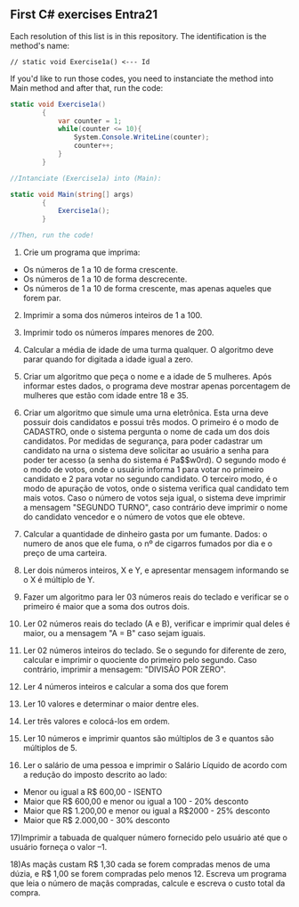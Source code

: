 ## First C# exercises Entra21

Each resolution of this list is in this repository. The identification is the method's name:

    // static void Exercise1a() <--- Id

If you'd like to run those codes, you need to instanciate the method into Main method and after that, run the code:

``` c#
static void Exercise1a()
        {
            var counter = 1;
            while(counter <= 10){
                System.Console.WriteLine(counter);
                counter++;
            }
        }

//Intanciate (Exercise1a) into (Main):

static void Main(string[] args)
        {
            Exercise1a();    
        }

//Then, run the code!
```

1. Crie um programa que imprima:
- Os números de 1 a 10 de forma crescente.
- Os números de 1 a 10 de forma descrecente.
- Os números de 1 a 10 de forma crescente, mas apenas aqueles que forem par.

2. Imprimir a soma dos números inteiros de 1 a 100.

3. Imprimir todo os números ímpares menores de 200.

4. Calcular a média de idade de uma turma qualquer. O algoritmo deve parar quando for digitada a idade igual a zero.

5. Criar um algoritmo que peça o nome e a idade de 5 mulheres. Após informar estes dados, o programa deve mostrar apenas porcentagem de mulheres que estão com idade entre 18 e 35. 

6. Criar um algoritmo que simule uma urna eletrônica. Esta urna deve possuir dois candidatos e possui três modos. O primeiro é o modo de CADASTRO, onde o sistema pergunta o nome de cada um dos dois candidatos. Por medidas de segurança, para poder cadastrar um candidato na urna o sistema deve solicitar ao usuário a senha para poder ter acesso (a senha do sistema é Pa$$w0rd). O segundo modo é o modo de votos, onde o usuário informa 1 para votar no primeiro candidato e 2 para votar no segundo candidato. O terceiro modo, é o modo de apuração de votos, onde o sistema verifica qual candidato tem mais votos. Caso o número de votos seja igual, o sistema deve imprimir a mensagem "SEGUNDO TURNO", caso contrário deve imprimir o nome do candidato vencedor e o número de votos que ele obteve.

7. Calcular a quantidade de dinheiro gasta por um fumante. Dados: o numero de anos que ele fuma, o nº de cigarros fumados por dia e o preço de uma carteira.

8. Ler dois números inteiros, X e Y, e apresentar mensagem informando se o X é múltiplo de Y.

9. Fazer um algoritmo para ler 03 números reais do teclado e verificar se o primeiro é maior que a soma dos outros dois.

10. Ler 02 números reais do teclado (A e B), verificar e imprimir qual deles é maior, ou a mensagem "A = B" caso sejam iguais.

11. Ler 02 números inteiros do teclado. Se o segundo for diferente de zero, calcular e imprimir o quociente do primeiro pelo segundo. Caso contrário, 
imprimir a mensagem: "DIVISÃO POR ZERO".

12. Ler 4 números inteiros e calcular a soma dos que forem

13. Ler 10 valores e determinar o maior dentre eles.

14. Ler três valores e colocá-los em ordem.

15. Ler 10 números e imprimir quantos são múltiplos de 3 e quantos são múltiplos de 5.

16. Ler o salário de uma pessoa e imprimir o Salário Líquido de acordo com a redução do imposto descrito ao lado:
- Menor ou igual a R$ 600,00 - ISENTO
- Maior que R$ 600,00 e menor ou igual a 100 - 20% desconto
- Maior que R$ 1.200,00 e menor ou igual a R$2000 - 25% desconto
- Maior que R$ 2.000,00 - 30% desconto


17)Imprimir a tabuada de qualquer número fornecido pelo usuário até que o usuário forneça o valor –1.

18)As maçãs custam R$ 1,30 cada se forem compradas menos de uma dúzia, e R$ 1,00 se forem
compradas pelo menos 12. Escreva um programa que leia o número de maçãs compradas, calcule e
escreva o custo total da compra. 
